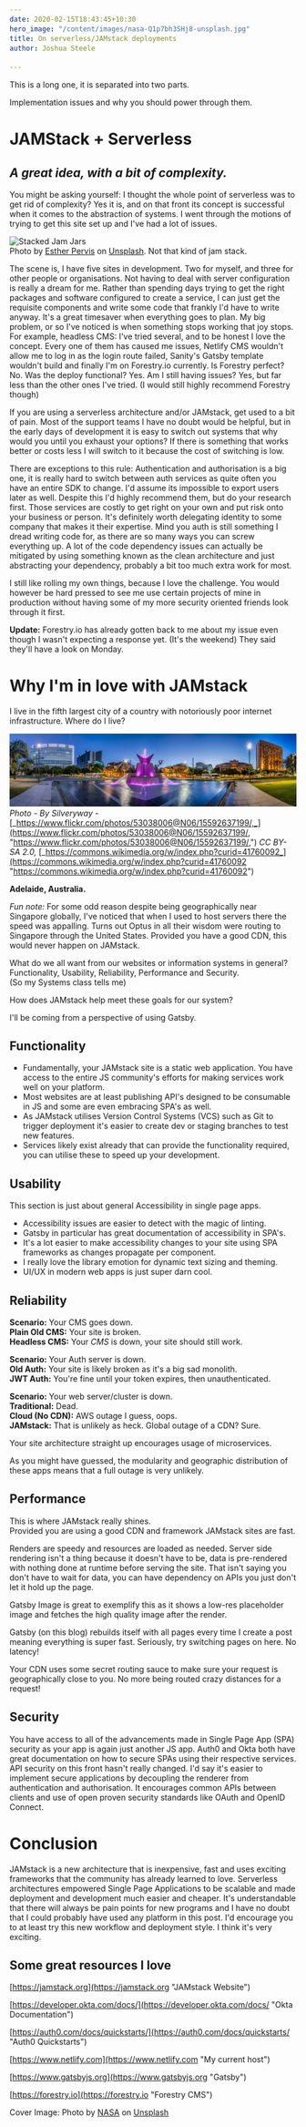 ```yaml
---
date: 2020-02-15T18:43:45+10:30
hero_image: "/content/images/nasa-Q1p7bh3SHj8-unsplash.jpg"
title: On serverless/JAMstack deployments
author: Joshua Steele

---
```

This is a long one, it is separated into two parts.

Implementation issues and why you should power through them.

# JAMStack + Serverless

## _A great idea, with a bit of complexity._

You might be asking yourself: I thought the whole point of serverless was to get rid of complexity? Yes it is, and on that front its concept is successful when it comes to the abstraction of systems. I went through the motions of trying to get this site set up and I've had a lot of issues.

![Stacked Jam Jars](/content/images/esther-pervis-NGp4xEotut0-unsplash.jpg "A JAMStack")  
Photo by [Esther Pervis](https://unsplash.com/@easter291?utm_source=unsplash&utm_medium=referral&utm_content=creditCopyText) on [Unsplash](https://unsplash.com/s/photos/jam?utm_source=unsplash&utm_medium=referral&utm_content=creditCopyText). Not that kind of jam stack.

The scene is, I have five sites in development. Two for myself, and three for other people or organisations. Not having to deal with server configuration is really a dream for me. Rather than spending days trying to get the right packages and software configured to create a service, I can just get the requisite components and write some code that frankly I'd have to write anyway. It's a great timesaver when everything goes to plan. My big problem, or so I've noticed is when something stops working that joy stops. For example, headless CMS: I've tried several, and to be honest I love the concept. Every one of them has caused me issues, Netlify CMS wouldn't allow me to log in as the login route failed, Sanity's Gatsby template wouldn't build and finally I'm on Forestry.io currently. Is Forestry perfect? No. Was the deploy functional? Yes. Am I still having issues? Yes, but far less than the other ones I've tried. (I would still highly recommend Forestry though)

If you are using a serverless architecture and/or JAMstack, get used to a bit of pain. Most of the support teams I have no doubt would be helpful, but in the early days of development it is easy to switch out systems that why would you until you exhaust your options? If there is something that works better or costs less I will switch to it because the cost of switching is low.

There are exceptions to this rule: Authentication and authorisation is a big one, it is really hard to switch between auth services as quite often you have an entire SDK to change. I'd assume its impossible to export users later as well. Despite this I'd highly recommend them, but do your research first. Those services are costly to get right on your own and put risk onto your business or person. It's definitely worth delegating identity to some company that makes it their expertise. Mind you auth is still something I dread writing code for, as there are so many ways you can screw everything up. A lot of the code dependency issues can actually be mitigated by using something known as the clean architecture and just abstracting your dependency, probably a bit too much extra work for most.

I still like rolling my own things, because I love the challenge. You would however be hard pressed to see me use certain projects of mine in production without having some of my more security oriented friends look through it first.

**Update:** Forestry.io has already gotten back to me about my issue even though I wasn't expecting a response yet. (It's the weekend) They said they'll have a look on Monday.

# Why I'm in love with JAMstack

I live in the fifth largest city of a country with notoriously poor internet infrastructure. Where do I live?

![Adelaide, Australia from Victoria Square](/content/images/vicsquare.jpg "My hometown")  
_Photo - By Silveryway -_ [_https://www.flickr.com/photos/53038006@N06/15592637199/,_](https://www.flickr.com/photos/53038006@N06/15592637199/, "https://www.flickr.com/photos/53038006@N06/15592637199/,") _CC BY-SA 2.0,_ [_https://commons.wikimedia.org/w/index.php?curid=41760092_](https://commons.wikimedia.org/w/index.php?curid=41760092 "https://commons.wikimedia.org/w/index.php?curid=41760092")

**Adelaide, Australia.**

_Fun note:_ For some odd reason despite being geographically near Singapore globally, I've noticed that when I used to host servers there the speed was appalling. Turns out Optus in all their wisdom were routing to Singapore through the United States. Provided you have a good CDN, this would never happen on JAMstack.

What do we all want from our websites or information systems in general?  
Functionality, Usability, Reliability, Performance and Security.  
(So my Systems class tells me)

How does JAMstack help meet these goals for our system?

I'll be coming from a perspective of using Gatsby.

## Functionality

* Fundamentally, your JAMstack site is a static web application. You have access to the entire JS community's efforts for making services work well on your platform.
* Most websites are at least publishing API's designed to be consumable in JS and some are even embracing SPA's as well.
* As JAMstack utilises Version Control Systems (VCS) such as Git to trigger deployment it's easier to create dev or staging branches to test new features.
* Services likely exist already that can provide the functionality required, you can utilise these to speed up your development.

## Usability

This section is just about general Accessibility in single page apps.

* Accessibility issues are easier to detect with the magic of linting.
* Gatsby in particular has great documentation of accessibility in SPA's.
* It's a lot easier to make accessibility changes to your site using SPA frameworks as changes propagate per component.
* I really love the library emotion for dynamic text sizing and theming.
* UI/UX in modern web apps is just super darn cool.

## Reliability

**Scenario:** Your CMS goes down.  
**Plain Old CMS:** Your site is broken.  
**Headless CMS:** Your _CMS_ is down, your site should still work.

**Scenario:** Your Auth server is down.  
**Old Auth:** Your site is likely broken as it's a big sad monolith.  
**JWT Auth:** You're fine until your token expires, then unauthenticated.

**Scenario:** Your web server/cluster is down.  
**Traditional:** Dead.  
**Cloud (No CDN):** AWS outage I guess, oops.  
**JAMstack:** That is unlikely as heck. Global outage of a CDN? Sure.

Your site architecture straight up encourages usage of microservices.

As you might have guessed, the modularity and geographic distribution of these apps means that a full outage is very unlikely.

## Performance

This is where JAMstack really shines.  
Provided you are using a good CDN and framework JAMstack sites are fast.

Renders are speedy and resources are loaded as needed. Server side rendering isn't a thing because it doesn't have to be, data is pre-rendered with nothing done at runtime before serving the site. That isn't saying you don't have to wait for data, you can have dependency on APIs you just don't let it hold up the page.

Gatsby Image is great to exemplify this as it shows a low-res placeholder image and fetches the high quality image after the render.

Gatsby (on this blog) rebuilds itself with all pages every time I create a post meaning everything is super fast. Seriously, try switching pages on here. No latency!

Your CDN uses some secret routing sauce to make sure your request is geographically close to you. No more being routed crazy distances for a request!

## Security

You have access to all of the advancements made in Single Page App (SPA) security as your app is again just another JS app. Auth0 and Okta both have great documentation on how to secure SPAs using their respective services. API security on this front hasn't really changed. I'd say it's easier to implement secure applications by decoupling the renderer from authentication and authorisation. It encourages common APIs between clients and use of open proven security standards like OAuth and OpenID Connect.

# Conclusion

JAMstack is a new architecture that is inexpensive, fast and uses exciting frameworks that the community has already learned to love. Serverless architectures empowered Single Page Applications to be scalable and made deployment and development much easier and cheaper. It's understandable that there will always be pain points for new programs and I have no doubt that I could probably have used any platform in this post. I'd encourage you to at least try this new workflow and deployment style. I think it's very exciting.

## Some great resources I love

[https://jamstack.org](https://jamstack.org "JAMstack Website")

[https://developer.okta.com/docs/](https://developer.okta.com/docs/ "Okta Documentation")

[https://auth0.com/docs/quickstarts/](https://auth0.com/docs/quickstarts/ "Auth0 Quickstarts")

[https://www.netlify.com](https://www.netlify.com "My current host")

[https://www.gatsbyjs.org](https://www.gatsbyjs.org "Gatsby")

[https://forestry.io](https://forestry.io "Forestry CMS")

Cover Image: Photo by [NASA](https://unsplash.com/@nasa?utm_source=unsplash&utm_medium=referral&utm_content=creditCopyText) on [Unsplash](https://unsplash.com/s/photos/internet?utm_source=unsplash&utm_medium=referral&utm_content=creditCopyText)